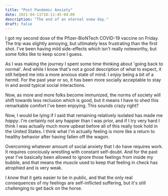 ```yaml
---
title: "Post Pandemic Anxiety"
date: 2021-04-11T10:11:45-04:00
description: "The end of an eternal snow day."
draft: false
---
```


I got my second dose of the Pfizer-BioNTech COVID-19 vaccine on Friday.
The trip was slightly annoying, but ultimately less frustrating than the
first shot.  I've been having mild side-effects which isn't really
noteworthy, but some folks like to keep score I guess.

As I was making the journey I spent some time thinking about 'going back
to normal'. And while I know that's not a good description of what to
expect, it still helped me into a more anxious state of mind.  I _enjoy_
being a bit of a hermit.  For the past year or so, it has been more
socially acceptable to stay in and avoid typical social interactions.

Now, as more and more folks become immunized, the norms of society will
shift towards less reclusion which is good, but it means I have to shed
this remarkable comfort I've been enjoying.  This sounds crazy right?

Now, I would be lying if I said that remaining relatively isolated has
made me *happy*. I'm certainly not any happier than I was prior, and if
I try very hard I think I was actually much more upbeat before all of
this really took hold in the United States.  I think what I'm actually
feeling is more like a return to healthy behavior after having fallen
off the wagon.

Overcoming whatever amount of social anxiety that I do have requires
work.  It requires conciously wrestling with constant self-doubt.  And
for the past year I've basically been allowed to ignore those feelings
from inside my bubble, and that means the _muscle_ used to keep that
feeling in check has atrophied and is very weak.

I *know* that it gets easier to be in public, and that the only real
consequences of my feelings are self-inflicted suffering, but it's still
challenging to get back on the horse.
